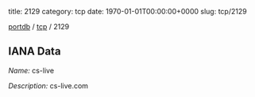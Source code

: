 title: 2129
category: tcp
date: 1970-01-01T00:00:00+0000
slug: tcp/2129

[portdb](/) / [tcp](/category/tcp.html) / 2129


## IANA Data

_Name:_ cs-live

_Description:_ cs-live.com

